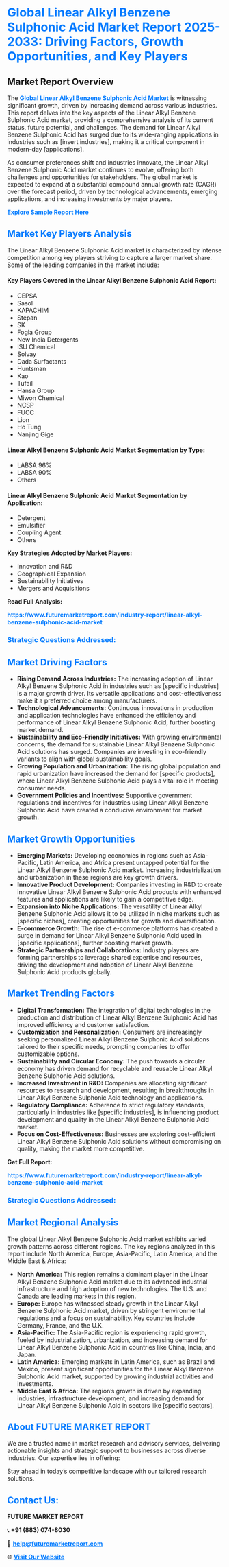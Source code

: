 <h1 style="color: #007BFF;">Global Linear Alkyl Benzene Sulphonic Acid Market Report 2025-2033: Driving Factors, Growth Opportunities, and Key Players</h1>

<section id="overview">
<h2>Market Report Overview</h2>
<p>The <a href="https://www.futuremarketreport.com/industry-report/linear-alkyl-benzene-sulphonic-acid-market" style="color: #007BFF; text-decoration: none;"><strong>Global Linear Alkyl Benzene Sulphonic Acid Market</strong></a> is witnessing significant growth, driven by increasing demand across various industries. This report delves into the key aspects of the Linear Alkyl Benzene Sulphonic Acid market, providing a comprehensive analysis of its current status, future potential, and challenges. The demand for Linear Alkyl Benzene Sulphonic Acid has surged due to its wide-ranging applications in industries such as [insert industries], making it a critical component in modern-day [applications].</p>
<p>As consumer preferences shift and industries innovate, the Linear Alkyl Benzene Sulphonic Acid market continues to evolve, offering both challenges and opportunities for stakeholders. The global market is expected to expand at a substantial compound annual growth rate (CAGR) over the forecast period, driven by technological advancements, emerging applications, and increasing investments by major players.</p>
</section>

<section id="overview">
<p><a href="https://www.futuremarketreport.com/request-sample/reportId=92036" style="color: #007BFF; text-decoration: none;"><strong>Explore Sample Report Here</strong></a></p>
</section>

<section id="key-players">
<h2 style="color: #007BFF;">Market Key Players Analysis</h2>
<p>The Linear Alkyl Benzene Sulphonic Acid market is characterized by intense competition among key players striving to capture a larger market share. Some of the leading companies in the market include:</p>
<h4>Key Players Covered in the Linear Alkyl Benzene Sulphonic Acid Report:</h4>
<ul><li>CEPSA</li><li>Sasol</li><li>KAPACHIM</li><li>Stepan</li><li>SK</li><li>Fogla Group</li><li>New India Detergents</li><li>ISU Chemical</li><li>Solvay</li><li>Dada Surfactants</li><li>Huntsman</li><li>Kao</li><li>Tufail</li><li>Hansa Group</li><li>Miwon Chemical</li><li>NCSP</li><li>FUCC</li><li>Lion</li><li>Ho Tung</li><li>Nanjing Gige</li></ul>
<h4>Linear Alkyl Benzene Sulphonic Acid Market Segmentation by Type:</h4>
<ul><li>LABSA 96%</li><li>LABSA 90%</li><li>Others</li></ul>

<h4>Linear Alkyl Benzene Sulphonic Acid Market Segmentation by Application:</h4>
<ul><li>Detergent</li><li>Emulsifier</li><li>Coupling Agent</li><li>Others</li></ul>
<p><strong>Key Strategies Adopted by Market Players:</strong></p>
<ul>
<li>Innovation and R&D</li>
<li>Geographical Expansion</li>
<li>Sustainability Initiatives</li>
<li>Mergers and Acquisitions</li>
</ul>
</section>

<section>
<p><strong>Read Full Analysis: </strong></p><a href="https://www.futuremarketreport.com/industry-report/linear-alkyl-benzene-sulphonic-acid-market" style="color: #007BFF; text-decoration: none;"><strong>https://www.futuremarketreport.com/industry-report/linear-alkyl-benzene-sulphonic-acid-market</strong></a>
<h3 style="color: #007BFF;">Strategic Questions Addressed:</h3>
</section>

<section id="driving-factors">
<h2 style="color: #007BFF;">Market Driving Factors</h2>
<ul>
<li><strong>Rising Demand Across Industries:</strong> The increasing adoption of Linear Alkyl Benzene Sulphonic Acid in industries such as [specific industries] is a major growth driver. Its versatile applications and cost-effectiveness make it a preferred choice among manufacturers.</li>
<li><strong>Technological Advancements:</strong> Continuous innovations in production and application technologies have enhanced the efficiency and performance of Linear Alkyl Benzene Sulphonic Acid, further boosting market demand.</li>
<li><strong>Sustainability and Eco-Friendly Initiatives:</strong> With growing environmental concerns, the demand for sustainable Linear Alkyl Benzene Sulphonic Acid solutions has surged. Companies are investing in eco-friendly variants to align with global sustainability goals.</li>
<li><strong>Growing Population and Urbanization:</strong> The rising global population and rapid urbanization have increased the demand for [specific products], where Linear Alkyl Benzene Sulphonic Acid plays a vital role in meeting consumer needs.</li>
<li><strong>Government Policies and Incentives:</strong> Supportive government regulations and incentives for industries using Linear Alkyl Benzene Sulphonic Acid have created a conducive environment for market growth.</li>
</ul>
</section>

<section id="growth-opportunities">
<h2 style="color: #007BFF;">Market Growth Opportunities</h2>
<ul>
<li><strong>Emerging Markets:</strong> Developing economies in regions such as Asia-Pacific, Latin America, and Africa present untapped potential for the Linear Alkyl Benzene Sulphonic Acid market. Increasing industrialization and urbanization in these regions are key growth drivers.</li>
<li><strong>Innovative Product Development:</strong> Companies investing in R&D to create innovative Linear Alkyl Benzene Sulphonic Acid products with enhanced features and applications are likely to gain a competitive edge.</li>
<li><strong>Expansion into Niche Applications:</strong> The versatility of Linear Alkyl Benzene Sulphonic Acid allows it to be utilized in niche markets such as [specific niches], creating opportunities for growth and diversification.</li>
<li><strong>E-commerce Growth:</strong> The rise of e-commerce platforms has created a surge in demand for Linear Alkyl Benzene Sulphonic Acid used in [specific applications], further boosting market growth.</li>
<li><strong>Strategic Partnerships and Collaborations:</strong> Industry players are forming partnerships to leverage shared expertise and resources, driving the development and adoption of Linear Alkyl Benzene Sulphonic Acid products globally.</li>
</ul>
</section>

<section id="trending-factors">
<h2 style="color: #007BFF;">Market Trending Factors</h2>
<ul>
<li><strong>Digital Transformation:</strong> The integration of digital technologies in the production and distribution of Linear Alkyl Benzene Sulphonic Acid has improved efficiency and customer satisfaction.</li>
<li><strong>Customization and Personalization:</strong> Consumers are increasingly seeking personalized Linear Alkyl Benzene Sulphonic Acid solutions tailored to their specific needs, prompting companies to offer customizable options.</li>
<li><strong>Sustainability and Circular Economy:</strong> The push towards a circular economy has driven demand for recyclable and reusable Linear Alkyl Benzene Sulphonic Acid solutions.</li>
<li><strong>Increased Investment in R&D:</strong> Companies are allocating significant resources to research and development, resulting in breakthroughs in Linear Alkyl Benzene Sulphonic Acid technology and applications.</li>
<li><strong>Regulatory Compliance:</strong> Adherence to strict regulatory standards, particularly in industries like [specific industries], is influencing product development and quality in the Linear Alkyl Benzene Sulphonic Acid market.</li>
<li><strong>Focus on Cost-Effectiveness:</strong> Businesses are exploring cost-efficient Linear Alkyl Benzene Sulphonic Acid solutions without compromising on quality, making the market more competitive.</li>
</ul>
</section>

<section>
<p><strong>Get Full Report: </strong></p><a href="https://www.futuremarketreport.com/industry-report/linear-alkyl-benzene-sulphonic-acid-market" style="color: #007BFF; text-decoration: none;"><strong>https://www.futuremarketreport.com/industry-report/linear-alkyl-benzene-sulphonic-acid-market</strong></a>
<h3 style="color: #007BFF;">Strategic Questions Addressed:</h3>
</section>


<section id="regional-analysis">
<h2 style="color: #007BFF;">Market Regional Analysis</h2>
<p>The global Linear Alkyl Benzene Sulphonic Acid market exhibits varied growth patterns across different regions. The key regions analyzed in this report include North America, Europe, Asia-Pacific, Latin America, and the Middle East & Africa:</p>
<ul>
<li><strong>North America:</strong> This region remains a dominant player in the Linear Alkyl Benzene Sulphonic Acid market due to its advanced industrial infrastructure and high adoption of new technologies. The U.S. and Canada are leading markets in this region.</li>
<li><strong>Europe:</strong> Europe has witnessed steady growth in the Linear Alkyl Benzene Sulphonic Acid market, driven by stringent environmental regulations and a focus on sustainability. Key countries include Germany, France, and the U.K.</li>
<li><strong>Asia-Pacific:</strong> The Asia-Pacific region is experiencing rapid growth, fueled by industrialization, urbanization, and increasing demand for Linear Alkyl Benzene Sulphonic Acid in countries like China, India, and Japan.</li>
<li><strong>Latin America:</strong> Emerging markets in Latin America, such as Brazil and Mexico, present significant opportunities for the Linear Alkyl Benzene Sulphonic Acid market, supported by growing industrial activities and investments.</li>
<li><strong>Middle East & Africa:</strong> The region’s growth is driven by expanding industries, infrastructure development, and increasing demand for Linear Alkyl Benzene Sulphonic Acid in sectors like [specific sectors].</li>
</ul>
</section>

<footer>
<h2 style="color: #007BFF;">About FUTURE MARKET REPORT</h2>
<p>We are a trusted name in market research and advisory services, delivering actionable insights and strategic support to businesses across diverse industries. Our expertise lies in offering:</p>

<p>Stay ahead in today’s competitive landscape with our tailored research solutions.</p>

<h2 style="color: #007BFF;">Contact Us:</h2>
<p><strong>FUTURE MARKET REPORT</strong></p>
<p>📞 <strong>+91 (883) 074-8030</strong></p>
<p>📧 <strong><a href="mailto:help@futuremarketreport.com" style="color: #007BFF;">help@futuremarketreport.com</a></strong></p>
<p>🌐 <strong><a href="https://www.futuremarketreport.com/" style="color: #007BFF;">Visit Our Website</a></strong></p>
</footer>